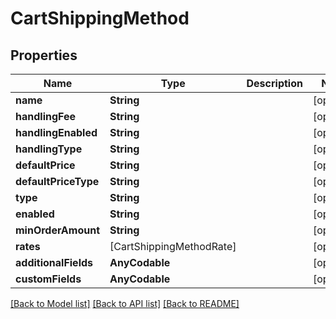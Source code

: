 # CartShippingMethod

## Properties
Name | Type | Description | Notes
------------ | ------------- | ------------- | -------------
**name** | **String** |  | [optional] 
**handlingFee** | **String** |  | [optional] 
**handlingEnabled** | **String** |  | [optional] 
**handlingType** | **String** |  | [optional] 
**defaultPrice** | **String** |  | [optional] 
**defaultPriceType** | **String** |  | [optional] 
**type** | **String** |  | [optional] 
**enabled** | **String** |  | [optional] 
**minOrderAmount** | **String** |  | [optional] 
**rates** | [CartShippingMethodRate] |  | [optional] 
**additionalFields** | **AnyCodable** |  | [optional] 
**customFields** | **AnyCodable** |  | [optional] 

[[Back to Model list]](../README.md#documentation-for-models) [[Back to API list]](../README.md#documentation-for-api-endpoints) [[Back to README]](../README.md)


